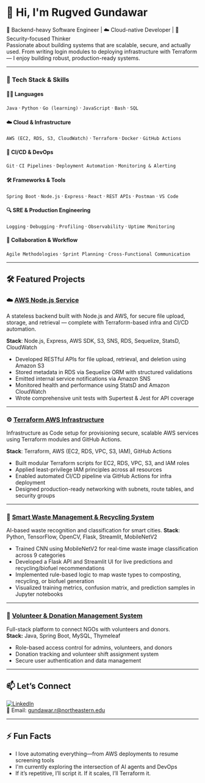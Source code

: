 # 👋 Hi, I'm Rugved Gundawar

🎯 Backend-heavy Software Engineer | ☁️ Cloud-native Developer | 🔐 Security-focused Thinker  
Passionate about building systems that are scalable, secure, and actually used. From writing login modules to deploying infrastructure with Terraform — I enjoy building robust, production-ready systems.

---

### 🚀 Tech Stack & Skills

#### 🧑‍💻 Languages  
`Java` · `Python` · `Go (learning)` · `JavaScript` · `Bash` · `SQL`

#### ☁️ Cloud & Infrastructure  
`AWS (EC2, RDS, S3, CloudWatch)` · `Terraform` · `Docker` · `GitHub Actions`

#### 🔄 CI/CD & DevOps  
`Git` · `CI Pipelines` · `Deployment Automation` · `Monitoring & Alerting`

#### 🛠 Frameworks & Tools  
`Spring Boot` · `Node.js` · `Express` · `React` · `REST APIs` · `Postman` · `VS Code`

#### 🔍 SRE & Production Engineering  
`Logging` · `Debugging` · `Profiling` · `Observability` · `Uptime Monitoring`

#### 🤝 Collaboration & Workflow  
`Agile Methodologies` · `Sprint Planning` · `Cross-Functional Communication`

---

## 🛠️ Featured Projects

### ☁️ [AWS Node.js Service](https://github.com/CSYE6225-Rugved/aws-nodejs-service)
A stateless backend built with Node.js and AWS, for secure file upload, storage, and retrieval — complete with Terraform-based infra and CI/CD automation.

**Stack**: Node.js, Express, AWS SDK, S3, SNS, RDS, Sequelize, StatsD, CloudWatch

- Developed RESTful APIs for file upload, retrieval, and deletion using Amazon S3
- Stored metadata in RDS via Sequelize ORM with structured validations
- Emitted internal service notifications via Amazon SNS
- Monitored health and performance using StatsD and Amazon CloudWatch
- Wrote comprehensive unit tests with Supertest & Jest for API coverage

---

### ⚙️ [Terraform AWS Infrastructure](https://github.com/CSYE6225-Rugved/terraform-aws-infra)
Infrastructure as Code setup for provisioning secure, scalable AWS services using Terraform modules and GitHub Actions.

**Stack**: Terraform, AWS (EC2, RDS, VPC, S3, IAM), GitHub Actions

- Built modular Terraform scripts for EC2, RDS, VPC, S3, and IAM roles
- Applied least-privilege IAM principles across all resources
- Enabled automated CI/CD pipeline via GitHub Actions for infra deployment
- Designed production-ready networking with subnets, route tables, and security groups

---

### 🧠 [Smart Waste Management & Recycling System](https://github.com/Rugved-142/Smart-Waste-Management-Recycling-System)
AI-based waste recognition and classification for smart cities.
**Stack**: Python, TensorFlow, OpenCV, Flask, Streamlit, MobileNetV2

- Trained CNN using MobileNetV2 for real-time waste image classification across 9 categories
- Developed a Flask API and Streamlit UI for live predictions and recycling/biofuel recommendations
- Implemented rule-based logic to map waste types to composting, recycling, or biofuel generation
- Visualized training metrics, confusion matrix, and prediction samples in Jupyter notebooks

---

### 🤝 [Volunteer & Donation Management System](https://github.com/Rugved-142/Volunteer_and_Donation_Management_System)
Full-stack platform to connect NGOs with volunteers and donors.  
**Stack:** Java, Spring Boot, MySQL, Thymeleaf  
- Role-based access control for admins, volunteers, and donors  
- Donation tracking and volunteer shift assignment system  
- Secure user authentication and data management

---

## 📫 Let’s Connect

[![LinkedIn](https://img.shields.io/badge/LinkedIn-blue?logo=linkedin&style=for-the-badge)](https://linkedin.com/in/rugved-gundawar)  
📧 Email: gundawar.r@northeastern.edu

---

## ⚡ Fun Facts

- I love automating everything—from AWS deployments to resume screening tools  
- I'm currently exploring the intersection of AI agents and DevOps  
- If it’s repetitive, I’ll script it. If it scales, I’ll Terraform it.
